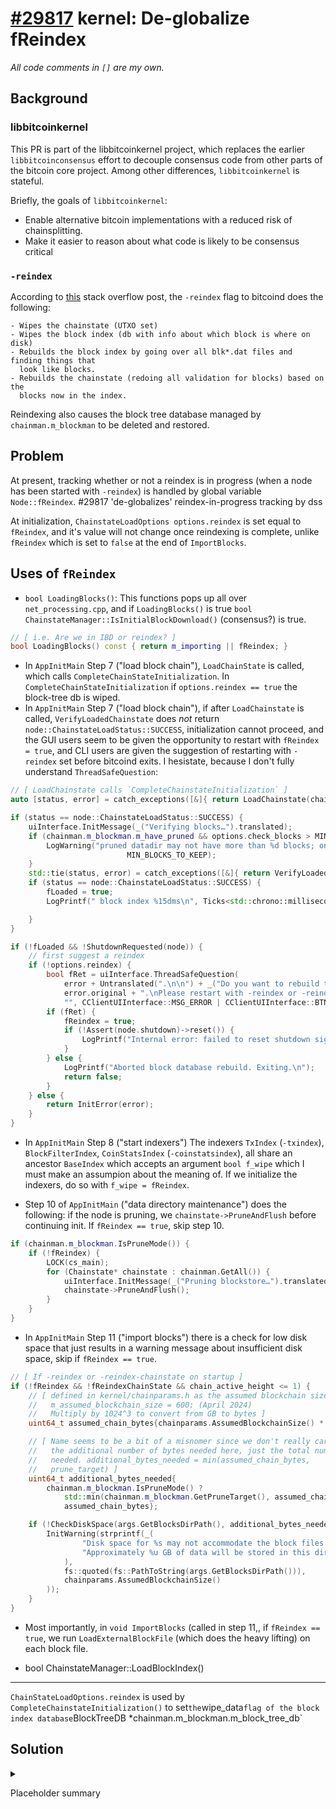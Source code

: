 # [#29817](https://github.com/bitcoin/bitcoin/pull/29817) kernel: De-globalize fReindex

_All code comments in `[]` are my own._

## Background

### libbitcoinkernel
This PR is part of the libbitcoinkernel project, which replaces the earlier
`libbitcoinconsensus` effort to decouple consensus code from other parts of the
bitcoin core project. Among other differences, `libbitcoinkernel` is stateful.

Briefly, the goals of `libbitcoinkernel`:
- Enable alternative bitcoin implementations with a reduced risk of chainsplitting.
- Make it easier to reason about what code is likely to be consensus critical

### `-reindex`

According to [this][so-reindex] stack overflow post, the `-reindex` flag to
bitcoind does the following:

    - Wipes the chainstate (UTXO set)
    - Wipes the block index (db with info about which block is where on disk)
    - Rebuilds the block index by going over all blk*.dat files and finding things that
      look like blocks.
    - Rebuilds the chainstate (redoing all validation for blocks) based on the
      blocks now in the index.

Reindexing also causes the block tree database managed by `chainman.m_blockman`
to be deleted and restored.

## Problem

At present, tracking whether or not a reindex is in progress (when a node has
been started with `-reindex`) is handled by global variable `Node::fReindex`.
#29817 'de-globalizes' reindex-in-progress tracking by dss 

At initialization, `ChainstateLoadOptions options.reindex` is set equal to
`fReindex`, and it's value will not change once reindexing is complete, unlike
`fReindex` which is set to `false` at the end of `ImportBlocks`.


## Uses of `fReindex`

- `bool LoadingBlocks()`: This functions pops up all over `net_processing.cpp`,
  and if `LoadingBlocks()` is true `bool ChainstateManager::IsInitialBlockDownload()`
  (consensus?) is true.

```cpp
// [ i.e. Are we in IBD or reindex? ]
bool LoadingBlocks() const { return m_importing || fReindex; }
```
- In `AppInitMain` Step 7 ("load block chain"), `LoadChainState` is called,
  which calls `CompleteChainStateInitialization`. In
  `CompleteChainStateInitialization` if `options.reindex == true` the block-tree
  db is wiped.
- In `AppInitMain` Step 7 ("load block chain"), if after `LoadChainstate` is
  called, `VerifyLoadedChainstate` does *not* return
  `node::ChainstateLoadStatus::SUCCESS`, initialization cannot proceed, and the
  GUI users seem to be given the opportunity to restart with `fReindex = true`,
  and CLI users are given the suggestion of restarting with `-reindex` set
  before bitcoind exits. I hesistate, because I don't fully understand
  `ThreadSafeQuestion`:

```cpp
// [ LoadChainstate calls `CompleteChainstateInitialization` ]
auto [status, error] = catch_exceptions([&]{ return LoadChainstate(chainman, cache_sizes, options); });

if (status == node::ChainstateLoadStatus::SUCCESS) {
    uiInterface.InitMessage(_("Verifying blocks…").translated);
    if (chainman.m_blockman.m_have_pruned && options.check_blocks > MIN_BLOCKS_TO_KEEP) {
        LogWarning("pruned datadir may not have more than %d blocks; only checking available blocks\n",
                          MIN_BLOCKS_TO_KEEP);
    }
    std::tie(status, error) = catch_exceptions([&]{ return VerifyLoadedChainstate(chainman, options);});
    if (status == node::ChainstateLoadStatus::SUCCESS) {
        fLoaded = true;
        LogPrintf(" block index %15dms\n", Ticks<std::chrono::milliseconds>(SteadyClock::now() - load_block_index_start_time));

    }
}

if (!fLoaded && !ShutdownRequested(node)) {
    // first suggest a reindex
    if (!options.reindex) {
        bool fRet = uiInterface.ThreadSafeQuestion(
            error + Untranslated(".\n\n") + _("Do you want to rebuild the block database now?"),
            error.original + ".\nPlease restart with -reindex or -reindex-chainstate to recover.",
            "", CClientUIInterface::MSG_ERROR | CClientUIInterface::BTN_ABORT);
        if (fRet) {
            fReindex = true;
            if (!Assert(node.shutdown)->reset()) {
                LogPrintf("Internal error: failed to reset shutdown signal.\n");
            }
        } else {
            LogPrintf("Aborted block database rebuild. Exiting.\n");
            return false;
        }
    } else {
        return InitError(error);
    }
}
```

- In `AppInitMain` Step 8 ("start indexers") The indexers `TxIndex`
  (`-txindex`), `BlockFilterIndex`, `CoinStatsIndex` (`-coinstatsindex`),  all
  share an ancestor `BaseIndex` which accepts an argument `bool f_wipe` which I
  must make an assumpion about the meaning of. If we initialize the indexers, do
  so with `f_wipe = fReindex`.

- Step 10 of `AppInitMain` ("data directory maintenance") does the following:
  if the node is pruning, we `chainstate->PruneAndFlush` before continuing init.
  If `fReindex == true`, skip step 10.

```cpp
if (chainman.m_blockman.IsPruneMode()) {
    if (!fReindex) {
        LOCK(cs_main);
        for (Chainstate* chainstate : chainman.GetAll()) {
            uiInterface.InitMessage(_("Pruning blockstore…").translated);
            chainstate->PruneAndFlush();
        }
    }
}
```

- In `AppInitMain` Step 11 ("import blocks") there is a check for low disk space
  that just results in a warning message about insufficient disk space, skip if
  `fReindex == true`.
```cpp
// [ If -reindex or -reindex-chainstate on startup ]
if (!fReindex && !fReindexChainState && chain_active_height <= 1) {
    // [ defined in kernel/chainparams.h as the assumed blockchain size in GB
    //   m_assumed_blockchain_size = 600; (April 2024)
    //   Multiply by 1024^3 to convert from GB to bytes ]
    uint64_t assumed_chain_bytes{chainparams.AssumedBlockchainSize() * 1024 * 1024 * 1024};

    // [ Name seems to be a bit of a misnomer since we don't really care about
    //   the additional number of bytes needed here, just the total number
    //   needed. additional_bytes_needed = min(assumed_chain_bytes,
    //   prune_target) ]
    uint64_t additional_bytes_needed{
        chainman.m_blockman.IsPruneMode() ?
            std::min(chainman.m_blockman.GetPruneTarget(), assumed_chain_bytes) :
            assumed_chain_bytes};

    if (!CheckDiskSpace(args.GetBlocksDirPath(), additional_bytes_needed)) {
        InitWarning(strprintf(_(
                "Disk space for %s may not accommodate the block files. " \
                "Approximately %u GB of data will be stored in this directory."
            ),
            fs::quoted(fs::PathToString(args.GetBlocksDirPath())),
            chainparams.AssumedBlockchainSize()
        ));
    }
}
```

- Most importantly, in `void ImportBlocks` (called in step 11,, if `fReindex == true`, we run
  `LoadExternalBlockFile` (which does the heavy lifting) on each block file.
  
- bool ChainstateManager::LoadBlockIndex()

-------

`ChainStateLoadOptions.reindex` is used by `CompleteChainstateInitialization()`
to set` the `wipe_data` flag of the block index database `BlockTreeDB *chainman.m_blockman.m_block_tree_db`

## Solution

<details>

<summary>

Placeholder summary

</summary>

```
```

</details>

[so-reindex]: https://bitcoin.stackexchange.com/questions/60709/when-should-i-use-reindex-chainstate-and-when-reindex
